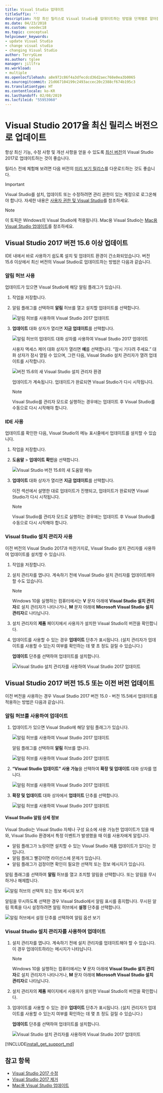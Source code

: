 ```yaml
---
title: Visual Studio 업데이트
titleSuffix: ''
description: 가장 최신 릴리스로 Visual Studio를 업데이트하는 방법을 단계별로 알아봅니다.
ms.date: 04/23/2018
ms.custom: seodec18
ms.topic: conceptual
helpviewer_keywords:
- update Visual Studio
- change visual studio
- changing Visual Studio
author: TerryGLee
ms.author: tglee
manager: jillfra
ms.workload:
- multiple
ms.openlocfilehash: a8e972c86f4a3dfecdcd36d2aec768e0ea3b0065
ms.sourcegitcommit: 21d667104199c2493accec20c2388cf674b195c3
ms.translationtype: HT
ms.contentlocale: ko-KR
ms.lasthandoff: 02/08/2019
ms.locfileid: "55953960"
---
```

# <a name="update-visual-studio-2017-to-the-most-recent-release"></a>Visual Studio 2017을 최신 릴리스 버전으로 업데이트

항상 최신 기능, 수정 사항 및 개선 사항을 얻을 수 있도록 [최신 버전](/visualstudio/releasenotes/vs2017-relnotes)의 Visual Studio 2017로 업데이트하는 것이 좋습니다.

릴리스 전에 체험해 보려면 다음 버전의 [미리 보기 릴리스](/visualstudio/releasenotes/vs2017-preview-relnotes)를 다운로드하는 것도 좋습니다.

> [!IMPORTANT]
> Visual Studio를 설치, 업데이트 또는 수정하려면 관리 권한이 있는 계정으로 로그온해야 합니다. 자세한 내용은 [사용자 권한 및 Visual Studio](../ide/user-permissions-and-visual-studio.md)를 참조하세요.

> [!NOTE]
> 이 토픽은 Windows의 Visual Studio에 적용됩니다. Mac용 Visual Studio는 [Mac용 Visual Studio 업데이트](/visualstudio/mac/update)를 참조하세요.

## <a name="update-visual-studio-2017-version-156-or-later"></a>Visual Studio 2017 버전 15.6 이상 업데이트

IDE 내에서 바로 사용하기 쉽도록 설치 및 업데이트 환경이 간소화되었습니다. 버전 15.6 이상에서 최신 버전의 Visual Studio로 업데이트하는 방법은 다음과 같습니다.

### <a name="use-the-notifications-hub"></a>알림 허브 사용

업데이트가 있으면 Visual Studio에 해당 알림 플래그가 있습니다.

1. 작업을 저장합니다.

2. 알림 플래그를 선택하여 **알림** 허브를 열고 설치할 업데이트를 선택합니다.

   ![알림 허브를 사용하여 Visual Studio 2017 업데이트](media/vs-install-notifications-hub-15dot6.png "Visual Studio 2017의 알림 허브")

3. **업데이트** 대화 상자가 열리면 **지금 업데이트**를 선택합니다.

    ![알림 허브의 업데이트 대화 상자를 사용하여 Visual Studio 2017 업데이트](media/vs-update-now-from-notifications-hub.png "Visual Studio 알림 허브의 업데이트 대화 상자")

     사용자 액세스 제어 대화 상자가 열리면 **예**를 선택합니다. “잠시 기다려 주세요.” 대화 상자가 잠시 열릴 수 있으며, 그런 다음, Visual Studio 설치 관리자가 열려 업데이트를 시작합니다.

     ![버전 15.6의 새 Visual Studio 설치 관리자 환경](media/visual-studio-15dot6-installer.png "버전 15.6의 새 Visual Studio 설치 관리자 환경")

     업데이트가 계속됩니다. 업데이트가 완료되면 Visual Studio가 다시 시작됩니다.

     > [!NOTE]
     > Visual Studio를 관리자 모드로 실행하는 경우에는 업데이트 후 Visual Studio를 수동으로 다시 시작해야 합니다.

### <a name="use-the-ide"></a>IDE 사용

업데이트를 확인한 다음, Visual Studio의 메뉴 표시줄에서 업데이트를 설치할 수 있습니다.

1. 작업을 저장합니다.

2. **도움말** > **업데이트 확인**을 선택합니다.

     ![Visual Studio 버전 15.6의 새 도움말 메뉴](media/vs-help-menu-check-for-updates.png "Visual Studio 버전 15.6의 새 도움말 메뉴")

3. **업데이트** 대화 상자가 열리면 **지금 업데이트**를 선택합니다.

   이전 섹션에서 설명한 대로 업데이트가 진행되고, 업데이트가 완료되면 Visual Studio가 다시 시작됩니다.

   > [!NOTE]
   > Visual Studio를 관리자 모드로 실행하는 경우에는 업데이트 후 Visual Studio를 수동으로 다시 시작해야 합니다.

### <a name="use-the-visual-studio-installer"></a>Visual Studio 설치 관리자 사용

이전 버전의 Visual Studio 2017과 마찬가지로, Visual Studio 설치 관리자를 사용하여 업데이트를 설치할 수 있습니다.

1. 작업을 저장합니다.

2. 설치 관리자를 엽니다. 계속하기 전에 Visual Studio 설치 관리자를 업데이트해야 할 수도 있습니다.

   > [!NOTE]
   > Windows 10을 실행하는 컴퓨터에서는 **V** 문자 아래에 **Visual Studio 설치 관리자**로 설치 관리자가 나타나거나, **M** 문자 아래에 **Microsoft Visual Studio 설치 관리자**로 나타납니다.

3. 설치 관리자의 **제품** 페이지에서 사용자가 설치한 Visual Studio의 버전을 확인합니다.

4. 업데이트를 사용할 수 있는 경우 **업데이트** 단추가 표시됩니다. (설치 관리자가 업데이트를 사용할 수 있는지 여부를 확인하는 데 몇 초 정도 걸릴 수 있습니다.)

   **업데이트** 단추를 선택하여 업데이트를 설치합니다.

     ![Visual Studio 설치 관리자를 사용하여 Visual Studio 2017 업데이트](media/update-visual-studio.png "Visual Studio 설치 관리자를 사용하여 Visual Studio 2017 업데이트")

## <a name="update-visual-studio-2017-version-155-or-earlier"></a>Visual Studio 2017 버전 15.5 또는 이전 버전 업데이트

이전 버전을 사용하는 경우 Visual Studio 2017 버전 15.0 - 버전 15.5에서 업데이트를 적용하는 방법은 다음과 같습니다.

### <a name="update-by-using-the-notifications-hub"></a>알림 허브를 사용하여 업데이트

1. 업데이트가 있으면 Visual Studio에 해당 알림 플래그가 있습니다.

   ![알림 허브를 사용하여 Visual Studio 2017 업데이트](media/notification-flag.png "Visual Studio의 업데이트 알림 플래그")

   알림 플래그를 선택하여 **알림** 허브를 엽니다.

   ![알림 허브를 사용하여 Visual Studio 2017 업데이트](media/notifications-hub.png "Visual Studio의 알림 허브")

2. **“Visual Studio 업데이트” 사용 가능**을 선택하여 **확장 및 업데이트** 대화 상자를 엽니다.

   ![알림 허브를 사용하여 Visual Studio 2017 업데이트](media/notifications-hub-select.png "Visual Studio의 알림 허브")

3. **확장 및 업데이트** 대화 상자에서 **업데이트** 단추를 선택합니다.

   ![알림 허브를 사용하여 Visual Studio 2017 업데이트](media/notifications-extensions-and-updates.png "Visual Studio의 확장 및 업데이트 대화 상자")

#### <a name="more-about-visual-studio-notifications"></a>Visual Studio 알림 상세 정보

Visual Studio는 Visual Studio 자체나 구성 요소에 사용 가능한 업데이트가 있을 때와, Visual Studio 환경에서 특정 이벤트가 발생했을 때 이를 사용자에게 알립니다.

* 알림 플래그가 노랑이면 설치할 수 있는 Visual Studio 제품 업데이트가 있다는 것입니다.
* 알림 플래그 빨강이면 라이선스에 문제가 있습니다.
* 알림 플래그가 검정이면 확인이 필요한 선택적 또는 정보 메시지가 있습니다.

알림 플래그를 선택하여 **알림** 허브를 열고 조치할 알림을 선택합니다. 또는 알림을 무시하거나 해제합니다.

 ![알림 허브의 선택적 또는 정보 메시지 보기](media/notification-flag-optional.png "Visual Studio의 선택적 또는 정보 메시지 알림 플래그")

알림을 무시하도록 선택한 경우 Visual Studio에서 알림 표시를 중지합니다. 무시된 알림 목록을 다시 설정하려면 알림 허브에서 **설정** 단추를 선택합니다.

   ![알림 허브에서 설정 단추를 선택하여 알림 옵션 보기](media/vs-notifications-hub-settings-button.png "알림 허브에서 설정 단추를 선택하여 알림 옵션 보기")

### <a name="update-by-using-the-visual-studio-installer"></a>Visual Studio 설치 관리자를 사용하여 업데이트

1. 설치 관리자를 엽니다. 계속하기 전에 설치 관리자를 업데이트해야 할 수 있습니다. 이 경우 업데이트하라는 메시지가 나타납니다.

   > [!NOTE]
   > Windows 10을 실행하는 컴퓨터에서는 **V** 문자 아래에 **Visual Studio 설치 관리자**로 설치 관리자가 나타나거나, **M** 문자 아래에 **Microsoft Visual Studio 설치 관리자**로 나타납니다.

2. 설치 관리자의 **제품** 페이지에서 사용자가 설치한 Visual Studio의 버전을 확인합니다.

3. 업데이트를 사용할 수 있는 경우 **업데이트** 단추가 표시됩니다. (설치 관리자가 업데이트를 사용할 수 있는지 여부를 확인하는 데 몇 초 정도 걸릴 수 있습니다.)

   **업데이트** 단추를 선택하여 업데이트를 설치합니다.

     ![Visual Studio 설치 관리자를 사용하여 Visual Studio 2017 업데이트](media/update-visual-studio.png "Visual Studio 설치 관리자를 사용하여 Visual Studio 2017 업데이트")

[!INCLUDE[install_get_support_md](includes/install_get_support_md.md)]

## <a name="see-also"></a>참고 항목

* [Visual Studio 2017 수정](modify-visual-studio.md)
* [Visual Studio 2017 제거](uninstall-visual-studio.md)
* [Mac용 Visual Studio 업데이트](/visualstudio/mac/update)